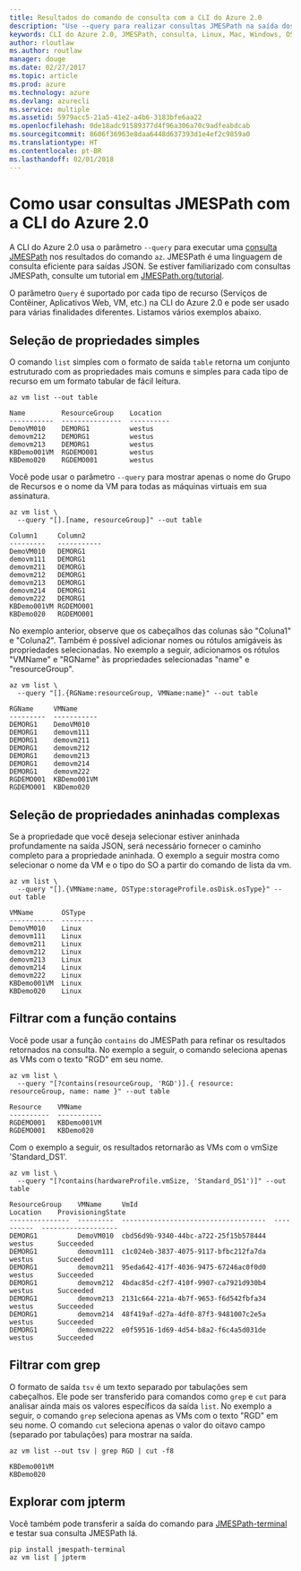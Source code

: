 ```yaml
---
title: Resultados do comando de consulta com a CLI do Azure 2.0
description: "Use --query para realizar consultas JMESPath na saída dos comandos da CLI do Azure 2.0."
keywords: CLI do Azure 2.0, JMESPath, consulta, Linux, Mac, Windows, OS X
author: rloutlaw
ms.author: routlaw
manager: douge
ms.date: 02/27/2017
ms.topic: article
ms.prod: azure
ms.technology: azure
ms.devlang: azurecli
ms.service: multiple
ms.assetid: 5979acc5-21a5-41e2-a4b6-3183bfe6aa22
ms.openlocfilehash: 0de18adc91589377d4f96a306a70c9adfeabdcab
ms.sourcegitcommit: 8606f36963e8daa6448d637393d1e4ef2c9859a0
ms.translationtype: HT
ms.contentlocale: pt-BR
ms.lasthandoff: 02/01/2018
---
```

# <a name="using-jmespath-queries-with-azure-cli-20"></a>Como usar consultas JMESPath com a CLI do Azure 2.0

A CLI do Azure 2.0 usa o parâmetro `--query` para executar uma [consulta JMESPath](http://jmespath.org) nos resultados do comando `az`. JMESPath é uma linguagem de consulta eficiente para saídas JSON.  Se estiver familiarizado com consultas JMESPath, consulte um tutorial em [JMESPath.org/tutorial](http://JMESPath.org/tutorial.html).

O parâmetro `Query` é suportado por cada tipo de recurso (Serviços de Contêiner, Aplicativos Web, VM, etc.) na CLI do Azure 2.0 e pode ser usado para várias finalidades diferentes.  Listamos vários exemplos abaixo.

## <a name="selecting-simple-properties"></a>Seleção de propriedades simples

O comando `list` simples com o formato de saída `table` retorna um conjunto estruturado com as propriedades mais comuns e simples para cada tipo de recurso em um formato tabular de fácil leitura.

```azurecli-interactive
az vm list --out table
```

```
Name         ResourceGroup    Location
-----------  ---------------  ----------
DemoVM010    DEMORG1          westus
demovm212    DEMORG1          westus
demovm213    DEMORG1          westus
KBDemo001VM  RGDEMO001        westus
KBDemo020    RGDEMO001        westus
```

Você pode usar o parâmetro `--query` para mostrar apenas o nome do Grupo de Recursos e o nome da VM para todas as máquinas virtuais em sua assinatura.

```azurecli-interactive
az vm list \
  --query "[].[name, resourceGroup]" --out table
```

```
Column1     Column2
---------   -----------
DemoVM010   DEMORG1
demovm111   DEMORG1
demovm211   DEMORG1
demovm212   DEMORG1
demovm213   DEMORG1
demovm214   DEMORG1
demovm222   DEMORG1
KBDemo001VM RGDEMO001
KBDemo020   RGDEMO001
```

No exemplo anterior, observe que os cabeçalhos das colunas são "Coluna1" e "Coluna2".  Também é possível adicionar nomes ou rótulos amigáveis às propriedades selecionadas.  No exemplo a seguir, adicionamos os rótulos "VMName" e "RGName" às propriedades selecionadas "name" e "resourceGroup".


```azurecli-interactive
az vm list \
  --query "[].{RGName:resourceGroup, VMName:name}" --out table
```

```
RGName     VMName
---------  -----------
DEMORG1    DemoVM010
DEMORG1    demovm111
DEMORG1    demovm211
DEMORG1    demovm212
DEMORG1    demovm213
DEMORG1    demovm214
DEMORG1    demovm222
RGDEMO001  KBDemo001VM
RGDEMO001  KBDemo020
```

## <a name="selecting-complex-nested-properties"></a>Seleção de propriedades aninhadas complexas

Se a propriedade que você deseja selecionar estiver aninhada profundamente na saída JSON, será necessário fornecer o caminho completo para a propriedade aninhada. O exemplo a seguir mostra como selecionar o nome da VM e o tipo do SO a partir do comando de lista da vm.

```azurecli-interactive
az vm list \
  --query "[].{VMName:name, OSType:storageProfile.osDisk.osType}" --out table
```

```
VMName       OSType
-----------  --------
DemoVM010    Linux
demovm111    Linux
demovm211    Linux
demovm212    Linux
demovm213    Linux
demovm214    Linux
demovm222    Linux
KBDemo001VM  Linux
KBDemo020    Linux
```

## <a name="filter-with-the-contains-function"></a>Filtrar com a função contains

Você pode usar a função `contains` do JMESPath para refinar os resultados retornados na consulta.
No exemplo a seguir, o comando seleciona apenas as VMs com o texto "RGD" em seu nome.

```azurecli-interactive
az vm list \
  --query "[?contains(resourceGroup, 'RGD')].{ resource: resourceGroup, name: name }" --out table
```

```
Resource    VMName
----------  -----------
RGDEMO001   KBDemo001VM
RGDEMO001   KBDemo020
```

Com o exemplo a seguir, os resultados retornarão as VMs com o vmSize 'Standard_DS1'.

```azurecli-interactive
az vm list \
  --query "[?contains(hardwareProfile.vmSize, 'Standard_DS1')]" --out table
```

```
ResourceGroup    VMName     VmId                                  Location    ProvisioningState
---------------  ---------  ------------------------------------  ----------  -------------------
DEMORG1          DemoVM010  cbd56d9b-9340-44bc-a722-25f15b578444  westus      Succeeded
DEMORG1          demovm111  c1c024eb-3837-4075-9117-bfbc212fa7da  westus      Succeeded
DEMORG1          demovm211  95eda642-417f-4036-9475-67246ac0f0d0  westus      Succeeded
DEMORG1          demovm212  4bdac85d-c2f7-410f-9907-ca7921d930b4  westus      Succeeded
DEMORG1          demovm213  2131c664-221a-4b7f-9653-f6d542fbfa34  westus      Succeeded
DEMORG1          demovm214  48f419af-d27a-4df0-87f3-9481007c2e5a  westus      Succeeded
DEMORG1          demovm222  e0f59516-1d69-4d54-b8a2-f6c4a5d031de  westus      Succeeded
```

## <a name="filter-with-grep"></a>Filtrar com grep

O formato de saída `tsv` é um texto separado por tabulações sem cabeçalhos. Ele pode ser transferido para comandos como `grep` e `cut` para analisar ainda mais os valores específicos da saída `list`. No exemplo a seguir, o comando `grep` seleciona apenas as VMs com o texto "RGD" em seu nome.  O comando `cut` seleciona apenas o valor do oitavo campo (separado por tabulações) para mostrar na saída.

```azurecli-interactive
az vm list --out tsv | grep RGD | cut -f8
```

```
KBDemo001VM
KBDemo020
```

## <a name="explore-with-jpterm"></a>Explorar com jpterm

Você também pode transferir a saída do comando para [JMESPath-terminal](https://github.com/jmespath/jmespath.terminal) e testar sua consulta JMESPath lá.

```bash
pip install jmespath-terminal
az vm list | jpterm
```

